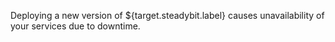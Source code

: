 Deploying a new version of ${target.steadybit.label} causes unavailability of your services due to downtime.
